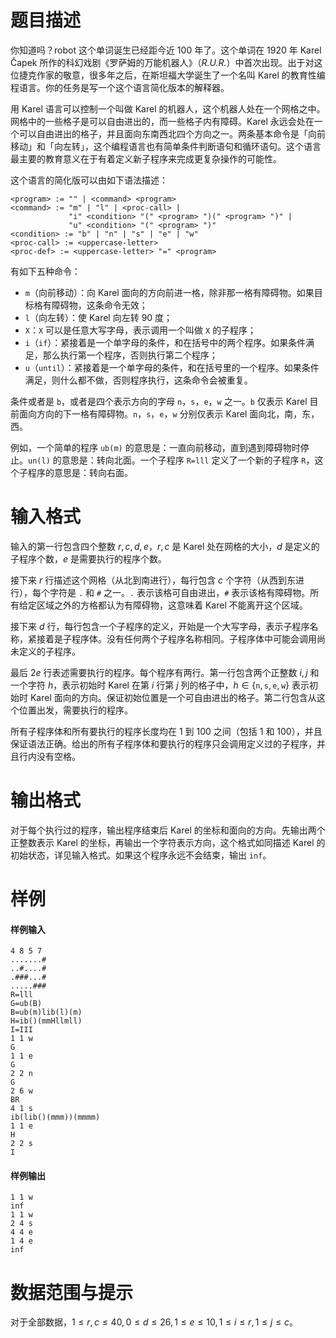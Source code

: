 
# 题目描述

你知道吗？robot 这个单词诞生已经距今近 100 年了。这个单词在 1920 年 Karel Čapek 所作的科幻戏剧《罗萨姆的万能机器人》（*R.U.R.*）中首次出现。出于对这位捷克作家的敬意，很多年之后，在斯坦福大学诞生了一个名叫 Karel 的教育性编程语言。你的任务是写一个这个语言简化版本的解释器。

用 Karel 语言可以控制一个叫做 Karel 的机器人，这个机器人处在一个网格之中。网格中的一些格子是可以自由进出的，而一些格子内有障碍。Karel 永远会处在一个可以自由进出的格子，并且面向东南西北四个方向之一。两条基本命令是「向前移动」和「向左转」，这个编程语言也有简单条件判断语句和循环语句。这个语言最主要的教育意义在于有着定义新子程序来完成更复杂操作的可能性。

这个语言的简化版可以由如下语法描述：

```plain
<program> := "" | <command> <program>
<command> := "m" | "l" | <proc-call> |
             "i" <condition> "(" <program> ")(" <program> ")" |
             "u" <condition> "(" <program> ")"
<condition> := "b" | "n" | "s" | "e" | "w"
<proc-call> := <uppercase-letter>
<proc-def> := <uppercase-letter> "=" <program>
```

有如下五种命令：

- `m`（向前移动）：向 Karel 面向的方向前进一格，除非那一格有障碍物。如果目标格有障碍物，这条命令无效；
- `l`（向左转）：使 Karel 向左转 $90$ 度；
- `X`：`X` 可以是任意大写字母，表示调用一个叫做 `X` 的子程序；
- `i`（`if`）：紧接着是一个单字母的条件，和在括号中的两个程序。如果条件满足，那么执行第一个程序，否则执行第二个程序；
- `u`（`until`）：紧接着是一个单字母的条件，和在括号里的一个程序。如果条件满足，则什么都不做，否则程序执行，这条命令会被重复。

条件或者是 `b`，或者是四个表示方向的字母 `n`，`s`，`e`，`w` 之一。`b` 仅表示 Karel 目前面向方向的下一格有障碍物。`n`，`s`，`e`，`w` 分别仅表示 Karel 面向北，南，东，西。

例如，一个简单的程序 `ub(m)` 的意思是：一直向前移动，直到遇到障碍物时停止。`un(l)` 的意思是：转向北面。一个子程序 `R=lll` 定义了一个新的子程序 `R`，这个子程序的意思是：转向右面。

# 输入格式

输入的第一行包含四个整数 $r,c,d,e$，$r,c$ 是 Karel 处在网格的大小，$d$ 是定义的子程序个数，$e$ 是需要执行的程序个数。

接下来 $r$ 行描述这个网格（从北到南进行），每行包含 $c$ 个字符（从西到东进行），每个字符是 `.` 和 `#` 之一。`.` 表示该格可自由进出，`#` 表示该格有障碍物。所有给定区域之外的方格都认为有障碍物，这意味着 Karel 不能离开这个区域。

接下来 $d$ 行，每行包含一个子程序的定义，开始是一个大写字母，表示子程序名称，紧接着是子程序体。没有任何两个子程序名称相同。子程序体中可能会调用尚未定义的子程序。

最后 $2e$ 行表述需要执行的程序。每个程序有两行。第一行包含两个正整数 $i,j$ 和一个字符 $h$，表示初始时 Karel 在第 $i$ 行第 $j$ 列的格子中，$h\in \{\texttt{n},\texttt{s},\texttt{e},\texttt{w}\}$ 表示初始时 Karel 面向的方向。保证初始位置是一个可自由进出的格子。第二行包含从这个位置出发，需要执行的程序。

所有子程序体和所有要执行的程序长度均在 $1$ 到 $100$ 之间（包括 $1$ 和 $100$），并且保证语法正确。给出的所有子程序体和要执行的程序只会调用定义过的子程序，并且行内没有空格。

# 输出格式

对于每个执行过的程序，输出程序结束后 Karel 的坐标和面向的方向。先输出两个正整数表示 Karel 的坐标，再输出一个字符表示方向，这个格式如同描述 Karel 的初始状态，详见输入格式。如果这个程序永远不会结束，输出 `inf`。

# 样例

#### 样例输入
```plain
4 8 5 7
.......#
..#....#
.###...#
.....###
R=lll
G=ub(B)
B=ub(m)lib(l)(m)
H=ib()(mmHllmll)
I=III
1 1 w
G
1 1 e
G
2 2 n
G
2 6 w
BR
4 1 s
ib(lib()(mmm))(mmmm)
1 1 e
H
2 2 s
I
```
#### 样例输出
```plain
1 1 w
inf
1 1 w
2 4 s
4 4 e
1 4 e
inf
```

# 数据范围与提示

对于全部数据，$1\le r,c\le 40,0\le d\le 26,1\le e\le 10,1\le i\le r,1\le j\le c$。

